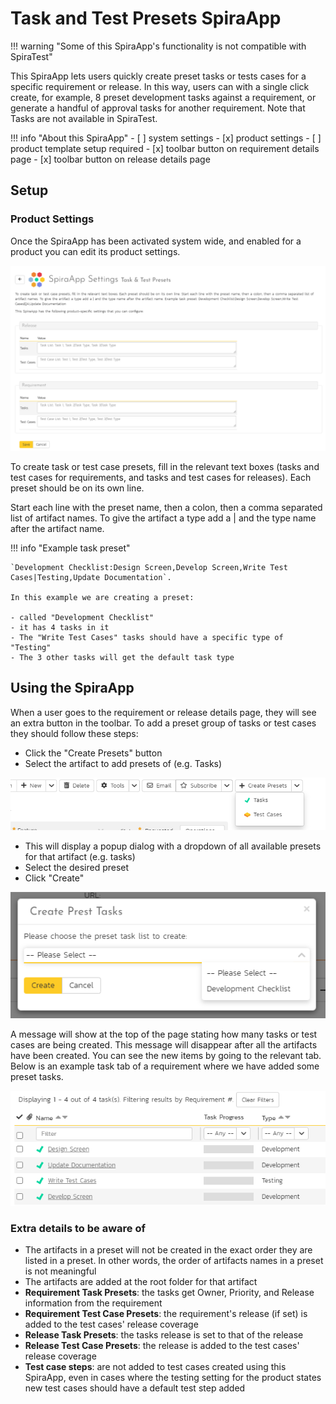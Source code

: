# Task and Test Presets SpiraApp

!!! warning "Some of this SpiraApp's functionality is not compatible with SpiraTest"

This SpiraApp lets users quickly create preset tasks or tests cases for a specific requirement or release. In this way, users can with a single click create, for example, 8 preset development tasks against a requirement, or generate a handful of approval tasks for another requirement. Note that Tasks are not available in SpiraTest.

!!! info "About this SpiraApp"
    - [ ] system settings
    - [x] product settings 
    - [ ] product template setup required
    - [x] toolbar button on requirement details page
    - [x] toolbar button on release details page

## Setup
### Product Settings
Once the SpiraApp has been activated system wide, and enabled for a product you can edit its product settings.

![product settings page](img/taskTestPresets-product-settings.png)

To create task or test case presets, fill in the relevant text boxes (tasks and test cases for requirements, and tasks and test cases for releases). Each preset should be on its own line. 

Start each line with the preset name, then a colon, then a comma separated list of artifact names. To give the artifact a type add a | and the type name after the artifact name. 

!!! info "Example task preset"

    `Development Checklist:Design Screen,Develop Screen,Write Test Cases|Testing,Update Documentation`.

    In this example we are creating a preset:

    - called "Development Checklist"
    - it has 4 tasks in it
    - The "Write Test Cases" tasks should have a specific type of "Testing"
    - The 3 other tasks will get the default task type

## Using the SpiraApp
When a user goes to the requirement or release details page, they will see an extra button in the toolbar. To add a preset group of tasks or test cases they should follow these steps:

- Click the "Create Presets" button
- Select the artifact to add presets of (e.g. Tasks)

![toolbar button](img/taskTestPresets-toolbar-button.png)

- This will display a popup dialog with a dropdown of all available presets for that artifact (e.g. tasks)
- Select the desired preset
- Click "Create"

![toolbar button](img/taskTestPresets-popup.png)

A message will show at the top of the page stating how many tasks or test cases are being created. This message will disappear after all the artifacts have been created. You can see the new items by going to the relevant tab. Below is an example task tab of a requirement where we have added some preset tasks.

![newly created tasks on a requirement](img/taskTestPresets-tasksRequirement.png)

### Extra details to be aware of

- The artifacts in a preset will not be created in the exact order they are listed in a preset. In other words, the order of artifacts names in a preset is not meaningful
- The artifacts are added at the root folder for that artifact
- **Requirement Task Presets**: the tasks get Owner, Priority, and Release information from the requirement
- **Requirement Test Case Presets**: the requirement's release (if set) is added to the test cases' release coverage
- **Release Task Presets**: the tasks release is set to that of the release
- **Release Test Case Presets**: the release is added to the test cases' release coverage
- **Test case steps**: are not added to test cases created using this SpiraApp, even in cases where the testing setting for the product states new test cases should have a default test step added